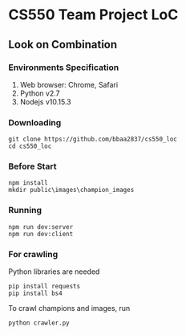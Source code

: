 # CS550 Team Project LoC
## Look on Combination

### Environments Specification
1. Web browser: Chrome, Safari
2. Python v2.7
3. Nodejs v10.15.3

### Downloading
```
git clone https://github.com/bbaa2837/cs550_loc
cd cs550_loc
```

### Before Start
```
npm install
mkdir public\images\champion_images
```

### Running
```
npm run dev:server
npm run dev:client
```
### For crawling
Python libraries are needed
```
pip install requests
pip install bs4
```

To crawl champions and images, run
```
python crawler.py
```